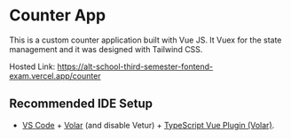 # Counter App

This is a custom counter application built with Vue JS. It Vuex for the state management and it was designed with Tailwind CSS.

Hosted Link: https://alt-school-third-semester-fontend-exam.vercel.app/counter


## Recommended IDE Setup

- [VS Code](https://code.visualstudio.com/) + [Volar](https://marketplace.visualstudio.com/items?itemName=Vue.volar) (and disable Vetur) + [TypeScript Vue Plugin (Volar)](https://marketplace.visualstudio.com/items?itemName=Vue.vscode-typescript-vue-plugin).
